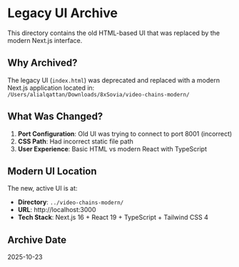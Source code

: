 # Legacy UI Archive

This directory contains the old HTML-based UI that was replaced by the modern Next.js interface.

## Why Archived?

The legacy UI (`index.html`) was deprecated and replaced with a modern Next.js application located in:
`/Users/alialqattan/Downloads/8xSovia/video-chains-modern/`

## What Was Changed?

1. **Port Configuration**: Old UI was trying to connect to port 8001 (incorrect)
2. **CSS Path**: Had incorrect static file path
3. **User Experience**: Basic HTML vs modern React with TypeScript

## Modern UI Location

The new, active UI is at:
- **Directory**: `../video-chains-modern/`
- **URL**: http://localhost:3000
- **Tech Stack**: Next.js 16 + React 19 + TypeScript + Tailwind CSS 4

## Archive Date

2025-10-23
